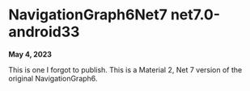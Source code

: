 ﻿# NavigationGraph6Net7 net7.0-android33

**May 4, 2023**

This is one I forgot to publish. This is a Material 2, Net 7 version of the original NavigationGraph6.  